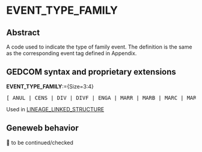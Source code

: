 ﻿# EVENT_TYPE_FAMILY
## Abstract
A code used to indicate the type of family event.  The definition is the same as the corresponding
event tag defined in Appendix.


## GEDCOM syntax and proprietary extensions

**EVENT_TYPE_FAMILY**:={Size=3:4}
<pre>
[ ANUL | CENS | DIV | DIVF | ENGA | MARR | MARB | MARC | MARL | MARS | EVEN ]
</pre>
Used in <a href=Ged.LINEAGE_LINKED_STRUCTURE.md>LINEAGE_LINKED_STRUCTURE</a><br />
## Geneweb behavior



🚧 to be continued/checked

